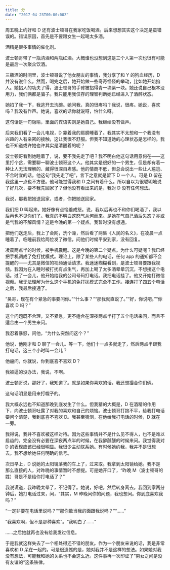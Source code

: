 ```yaml
---
title: 分
date: "2017-04-23T00:00:00Z"
---
```


周五晚上约好和 D 还有波士顿哥在我家吃饭喝酒。后来想想其实这个决定是蛮错误的。错误原因，首先是不要跟女生一起喝太多酒。

酒精是很多事情的催化剂。

波士顿哥带了一瓶清酒和两瓶红酒。大概谁也没想到这是三个人第一次也很有可能是最后一次聚众饮酒。

三瓶酒的时间里，波士顿哥说了他女朋友的事情，我分享了和 Y 的狗血经历，D 并没有说什么。然而，喝完之后，她开始做一些奇奇怪怪的举动，比如她开始掐人。她掐人的功夫了得，波士顿哥的手臂被掐得青一块紫一块。她还说自己根本没用力，我们俩都是骗子。我只能用我仅存的理智判断她已经进入了酒醉状态。

她掐了我一下，我逃开去洗碗。她问我，真的很疼吗？我说，很疼。她说，喜欢吗？我没有作声。她说，喜欢的话你就说呀，怕什么呀。

这句话是一句隐喻，里面的宾语实则是她自己。我继续没有做声。

后来我们看了一会儿电视，D 靠着我的肩膀睡着了。我其实不太想和一个我没有兴趣的人有亲密的接触，这让我很不舒服。但我不知道她的心理状态是怎样的。我也不知道或许她也许其实是清醒着的呢？

波士顿哥看到她睡着了，说，要不我先走了吧？我不明白他这句话用意何在——这里打个岔，需要聊一聊波士顿哥这个人。他其实是很好的一个男生，但是却有着一种让人无法理解的、藏得很深自卑感。他的情商不低，但总会说出一些让人尴尬、不合时宜的话。他这句“我先走了吧”，言下之意就是留下 D 一个人。可是 D 留在我这里一点也不方便。他可能觉得我和 D 之间有着什么。所以自以为很聪明地说了好几次，要不我先回家了？但他没有看出来的是，我对 D 没有任何想法。

我说，那我把她送回家，或者，你把她送回家。

我们把 D 叫起来。她好像有点恼羞成怒。说，我以后再也不和你们喝酒了，我以后再也不见你们了。我真的不明白这怒气从何而来。是她在气自己酒后失态？亦或是气我的不解风情？这是今晚的第一个疑点。我暂时没有想通。

把他们送走后，我上了会网，洗个澡，然后看了两集《人民的名义》，在凌晨一点睡着了。临睡前我给两位发了微信，问他们时候平安到家，没有回复。

凌晨两点半的时候，被手机震醒。这是今晚的第二个疑点。为什么可疑呢？我已经把手机调成了免打扰模式。理论上，除了某些人的电话，任何 app 的通知都不会提醒的——尤其是微信的视频通话请求。我迷迷糊糊看到，是波士顿哥要跟我视频。我因为在入睡时被打扰有点生气，再加上喝了太多酒晕晕沉沉，不想接这个电话。过了一会儿，他开始给我的公司号码打电话。我把电话挂了。他又开始打微信视频。我无法理解为什么这个手机的免打扰模式完全不工作。接连打了四五个电话之后，我最后接通了。

“昊哥，现在有个紧急的事要问你。”“什么事？”“那我就直说了。”“好，你说吧。”“你喜欢 D 吗？”

这个问题既不合理，又不紧急，更不适合在深夜两点半打了五个电话来问，而且不适合由一个男生来问。

我忍着暴怒，问他，“为什么突然问这个？”

他说，他刚才和 D 聊了一会儿。等一下，他们十一点多就走了，然后两点半跟我打电话，这三个小时叫一会儿？

他逼问，你就说，你到底喜不喜欢 D？

我被逼的没办法，我说，不啊。

波士顿哥说，那好了，我知道了。就是如果你喜欢的话，我还想撮合你们俩。

这句话明显是用来打幌子的。

我大概永远也不知道那晚到底发生了什么。但我猜的大概是，D 在酒精的作用下，向波士顿哥吐露了对我的喜欢和自己的烦恼。波士顿哥打抱不平，给我打电话要问个清楚，我到底喜不喜欢 D。我甚至猜测，在他给我打电话的时候，D 就在一旁。

我得说，我并不喜欢被这样对待。因为这些事情并不是什么见不得人，也不是难以启齿的。完全没有必要在深夜两点半的时候，在我醉醺醺的时候来问。我觉得我对 D 的表现应该已经很明显。我很少主动联系她。有时候她约我，我并不是很想去。我不想给她任何明确的信号。

次日早上，D 说她的太阳镜落我的车上了，过来取。我拿到太阳镜给她。我不是那么直接的人，对昨晚的事情暂时不想提。可是她开口了，“昨晚 M（波士顿哥的姓）哥是不是给你打电话了？”

我说谎道，我昨晚太晕了，不记得了。她说，好吧。然后转身离去。我回到家两分钟后，她打电话过来，问，“其实，M 昨晚问你的问题，我也想问。你到底喜欢我吗？”

“一定非要在电话里说吗？”“那你敢当我的面跟我说吗？”“……”

“我喜欢啊，但不是那种喜欢”。“我明白了……“

……之后她就再也没有给我发过信息。

于是我就这样失去了一个相处得还不错的朋友。作为一个朋友来说的话，我是非常喜欢和 D 呆在一起的。可是很遗憾的是，她对我并不是这样的想法。如果她对我没有想法，可能我和她的关系也不会这么近。这件事再一次印证了”男女之间是没有友谊的“这条铁律。
